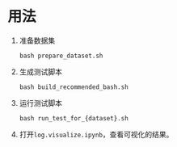 # 用法
1. 准备数据集

    `bash prepare_dataset.sh`

2. 生成测试脚本

    `bash build_recommended_bash.sh`

3. 运行测试脚本

    `bash run_test_for_{dataset}.sh`

4. 打开`log.visualize.ipynb`，查看可视化的结果。
